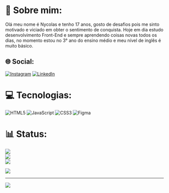 # 💫 Sobre mim:
Olá meu nome é Nycolas e tenho 17 anos, gosto de desafios pois me sinto motivado e viciado em obter o sentimento de conquista. Hoje em dia estudo desenvolvimento Front-End e sempre aprendendo coisas novas todos os dias, no momento estou no 3° ano do ensino médio e meu nível de inglês é muito básico.


## 🌐 Social:
[![Instagram](https://img.shields.io/badge/Instagram-%23E4405F.svg?logo=Instagram&logoColor=white)](https://instagram.com/@nycolasds) [![LinkedIn](https://img.shields.io/badge/LinkedIn-%230077B5.svg?logo=linkedin&logoColor=white)](https://linkedin.com/in/nycolas-r-639b1b239) 

# 💻 Tecnologias:
![HTML5](https://img.shields.io/badge/html5-%23E34F26.svg?style=for-the-badge&logo=html5&logoColor=white) ![JavaScript](https://img.shields.io/badge/javascript-%23323330.svg?style=for-the-badge&logo=javascript&logoColor=%23F7DF1E) ![CSS3](https://img.shields.io/badge/css3-%231572B6.svg?style=for-the-badge&logo=css3&logoColor=white) 	![Figma](https://img.shields.io/badge/figma-%23F24E1E.svg?style=for-the-badge&logo=figma&logoColor=white)
# 📊 Status:
![](https://github-readme-stats.vercel.app/api?username=Nycolas-Roberto&theme=radical&hide_border=false&include_all_commits=true&count_private=true)<br/>
![](https://github-readme-streak-stats.herokuapp.com/?user=Nycolas-Roberto&theme=radical&hide_border=false)<br/>
![](https://github-readme-stats.vercel.app/api/top-langs/?username=Nycolas-Roberto&theme=radical&hide_border=false&include_all_commits=true&count_private=true&layout=compact)

![](https://github-profile-trophy.vercel.app/?username=Nycolas-Roberto&theme=radical&no-frame=false&no-bg=false&margin-w=4)

---
[![](https://visitcount.itsvg.in/api?id=Nycolas-Roberto&icon=0&color=0)](https://visitcount.itsvg.in)

